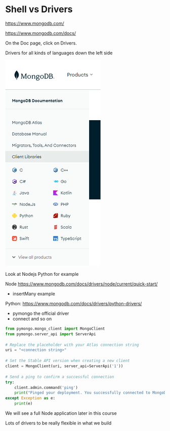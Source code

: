 # Shell vs Drivers

https://www.mongodb.com/

https://www.mongodb.com/docs/

On the Doc page, click on Drivers.

Drivers for all kinds of languages down the left side

![alt text](image-22.png)

Look at Nodejs Python for example

Node https://www.mongodb.com/docs/drivers/node/current/quick-start/
* insertMany example

Python: https://www.mongodb.com/docs/drivers/python-drivers/
* pymongo the official driver
* connect and so on

```py
from pymongo.mongo_client import MongoClient
from pymongo.server_api import ServerApi

# Replace the placeholder with your Atlas connection string
uri = "<connection string>"

# Set the Stable API version when creating a new client
client = MongoClient(uri, server_api=ServerApi('1'))
                          
# Send a ping to confirm a successful connection
try:
    client.admin.command('ping')
    print("Pinged your deployment. You successfully connected to MongoDB!")
except Exception as e:
    print(e)
```

We will see a full Node application later in this course

Lots of drivers to be really flexible in what we build
